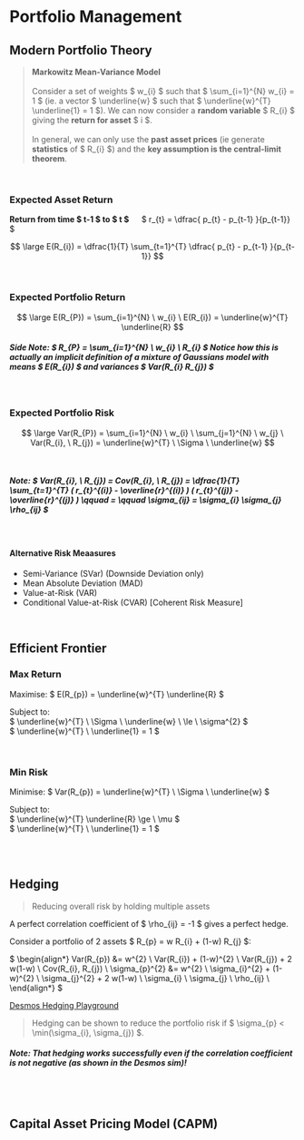 # Portfolio Management


## Modern Portfolio Theory

> **Markowitz Mean-Variance Model** </br> </br>
Consider a set of weights $ w_{i} $ such that $ \sum_{i=1}^{N} w_{i} = 1 $ (ie. a vector $ \underline{w} $ such that $ \underline{w}^{T} \underline{1} = 1 $). We can now consider a **random variable** $ R_{i} $  giving the **return for asset** $ i $. </br> </br>
In general, we can only use the **past asset prices** (ie generate **statistics** of $ R_{i} $) and the **key assumption is the central-limit theorem**. 

</br>

### Expected Asset Return
**Return from time $ t-1 $ to $ t $** &emsp; $ r_{t} = \dfrac{ p_{t} - p_{t-1} }{p_{t-1}} $

$$ \large E(R_{i}) = \dfrac{1}{T} \sum_{t=1}^{T} \dfrac{ p_{t} - p_{t-1} }{p_{t-1}} $$

</br>

### Expected Portfolio Return
$$ \large E(R_{P}) = \sum_{i=1}^{N} \ w_{i} \ E(R_{i}) = \underline{w}^{T} \underline{R}  $$

##### Side Note: $ R_{P} = \sum_{i=1}^{N} \ w_{i} \ R_{i} $  Notice how this is actually an implicit definition of a mixture of Gaussians model with means $ E(R_{i}) $ and variances $ Var(R_{i} R_{j}) $

</br>

### Expected Portfolio Risk

$$ \large Var(R_{P}) = \sum_{i=1}^{N} \ w_{i} \ \sum_{j=1}^{N} \ w_{j} \ Var(R_{i}, \ R_{j}) = \underline{w}^{T} \ \Sigma \ \underline{w} $$

</br>

##### Note: $ Var(R_{i}, \ R_{j}) = Cov(R_{i}, \ R_{j}) = \dfrac{1}{T} \sum_{t=1}^{T} ( r_{t}^{(i)} - \overline{r}^{(i)} ) ( r_{t}^{(j)} - \overline{r}^{(j)} )  \qquad = \qquad \sigma_{ij} = \sigma_{i} \sigma_{j} \rho_{ij} $

</br>

#### Alternative Risk Meaasures

- Semi-Variance (SVar) (Downside Deviation only)
- Mean Absolute Deviation (MAD)
- Value-at-Risk (VAR)
- Conditional Value-at-Risk (CVAR) [Coherent Risk Measure]

</br>

## Efficient Frontier

### Max Return

Maximise:  $ E(R_{p}) = \underline{w}^{T} \underline{R} $ </br>

Subject to: </br>
$ \underline{w}^{T} \ \Sigma \ \underline{w} \ \le \ \sigma^{2} $ </br>
$ \underline{w}^{T} \ \underline{1} = 1 $


</br>

### Min Risk

Minimise:  $ Var(R_{p}) = \underline{w}^{T} \ \Sigma \ \underline{w} $ </br>

Subject to: </br>
$ \underline{w}^{T} \underline{R} \ge \ \mu $ </br>
$ \underline{w}^{T} \ \underline{1} = 1 $




</br></br>

## Hedging

> Reducing overall risk by holding multiple assets

A perfect correlation coefficient of $ \rho_{ij} = -1 $ gives a perfect hedge.

Consider a portfolio of 2 assets $ R_{p} = w R_{i} + (1-w) R_{j} $:

$
\begin{align*}
Var(R_{p}) &= w^{2} \ Var(R_{i}) + (1-w)^{2} \ Var(R_{j}) + 2 w(1-w) \ Cov(R_{i}, R_{j}) \\
\sigma_{p}^{2} &= w^{2} \ \sigma_{i}^{2} + (1-w)^{2} \ \sigma_{j}^{2} + 2 w(1-w) \ \sigma_{i} \ \sigma_{j} \ \rho_{ij} \\
\end{align*}
$

[Desmos Hedging Playground](https://www.desmos.com/calculator/h9hmsq0pkp)

> Hedging can be shown to reduce the portfolio risk if $ \sigma_{p} < \min(\sigma_{i}, \sigma_{j}) $.

##### Note: That hedging works successfully even if the correlation coefficient is not negative (as shown in the Desmos sim)! 

</br> </br>

## Capital Asset Pricing Model (CAPM)










